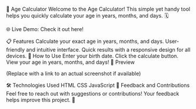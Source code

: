 🎂 Age Calculator
Welcome to the Age Calculator! This simple yet handy tool helps you quickly calculate your age in years, months, and days. 🗓️

🌐 Live Demo: Check it out here!

📋 Features
Calculate your exact age in years, months, and days.
User-friendly and intuitive interface.
Quick results with a responsive design for all devices.
🚀 How to Use
Enter your birth date.
Click the calculate button.
View your age in years, months, and days!
📸 Preview

(Replace with a link to an actual screenshot if available)

🛠️ Technologies Used
HTML
CSS
JavaScript
🌟 Feedback and Contributions
Feel free to reach out with suggestions or contributions! Your feedback helps improve this project. 💬
